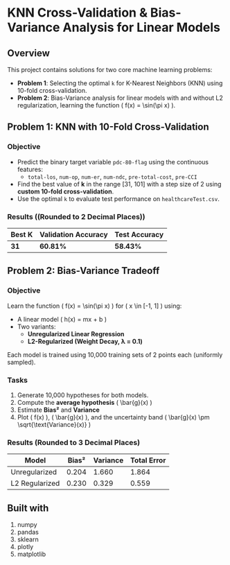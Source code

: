 # KNN Cross-Validation & Bias-Variance Analysis for Linear Models

## Overview

This project contains solutions for two core machine learning problems:

- **Problem 1**: Selecting the optimal `k` for K-Nearest Neighbors (KNN) using 10-fold cross-validation.
- **Problem 2**: Bias-Variance analysis for linear models with and without L2 regularization, learning the function \( f(x) = \sin(\pi x) \).



## Problem 1: KNN with 10-Fold Cross-Validation 

### Objective

- Predict the binary target variable `pdc-80-flag` using the continuous features:
  - `total-los`, `num-op`, `num-er`, `num-ndc`, `pre-total-cost`, `pre-CCI`
- Find the best value of **k** in the range [31, 101] with a step size of 2 using **custom 10-fold cross-validation**.
- Use the optimal `k` to evaluate test performance on `healthcareTest.csv`.


### Results ((Rounded to 2 Decimal Places))

| Best K  | Validation Accuracy | Test Accuracy |
|---------|---------------------|----------------|
| **31**  | **60.81%**          | **58.43%**     |



## Problem 2: Bias-Variance Tradeoff 

### Objective

Learn the function \( f(x) = \sin(\pi x) \) for \( x \in [-1, 1] \) using:
- A linear model \( h(x) = mx + b \)
- Two variants:
  - **Unregularized Linear Regression**
  - **L2-Regularized (Weight Decay, λ = 0.1)**

Each model is trained using 10,000 training sets of 2 points each (uniformly sampled).

### Tasks

1. Generate 10,000 hypotheses for both models.
2. Compute the **average hypothesis** \( \bar{g}(x) \)
3. Estimate **Bias²** and **Variance**
4. Plot \( f(x) \), \( \bar{g}(x) \), and the uncertainty band \( \bar{g}(x) \pm \sqrt{\text{Variance}(x)} \)



### Results (Rounded to 3 Decimal Places)

| Model            | Bias²   | Variance | Total Error |
|------------------|---------|----------|-------------|
| Unregularized    | 0.204   | 1.660    | 1.864       |
| L2 Regularized   | 0.230   | 0.329    | 0.559       |


## Built with
1. numpy
2. pandas
3. sklearn
4. plotly
5. matplotlib



